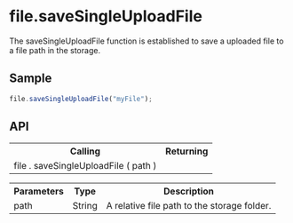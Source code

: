 <H1>file.saveSingleUploadFile</H1>

The saveSingleUploadFile function is established to save a uploaded file to a file path in the storage.
<h2>Sample</h2>

```javascript
file.saveSingleUploadFile("myFile");
```

<h2>API</h2>

<table>
<tr><th>Calling</th><th>Returning</th></tr>
<tr><td>file . saveSingleUploadFile ( path )</td><td></td></tr>
</table>


<table>
<tr><th>Parameters</th><th>Type</th><th>Description</th></tr>
<tr><td>path</td><td>String</td><td>A relative file path to the storage folder.</td></tr>
</table>
